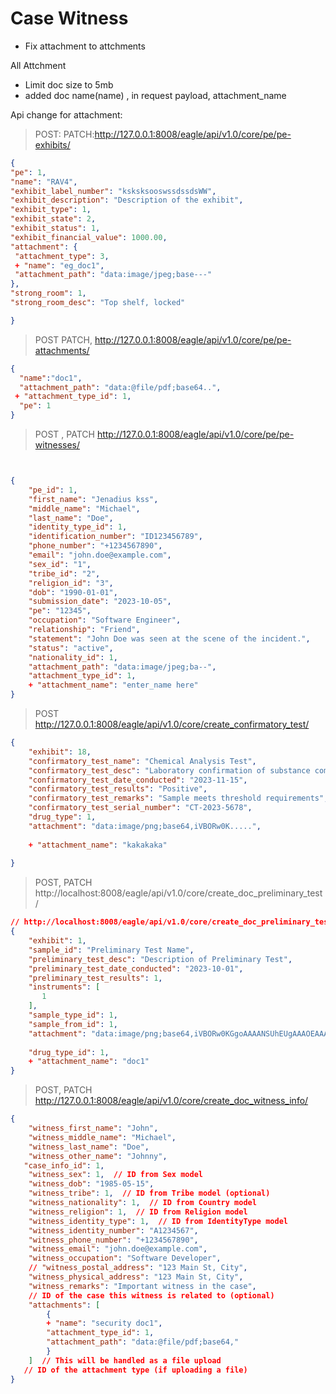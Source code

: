 # Case Witness
  - Fix attachment to attchments

All Attchment
  - Limit doc size to 5mb
  - added doc name(name) , in request payload, attachment_name

  Api change for attachment:
 > POST:
 > PATCH:http://127.0.0.1:8008/eagle/api/v1.0/core/pe/pe-exhibits/

   ```json
 {
  "pe": 1,
  "name": "RAV4",
  "exhibit_label_number": "ksksksooswssdssdsWW",
  "exhibit_description": "Description of the exhibit",
  "exhibit_type": 1,
  "exhibit_state": 2,
  "exhibit_status": 1,
  "exhibit_financial_value": 1000.00,
  "attachment": {
    "attachment_type": 3,
    + "name": "eg_doc1",
    "attachment_path": "data:image/jpeg;base---"
  },
  "strong_room": 1,
  "strong_room_desc": "Top shelf, locked"

}
```
> POST PATCH, http://127.0.0.1:8008/eagle/api/v1.0/core/pe/pe-attachments/
```json
{
  "name":"doc1",
  "attachment_path": "data:@file/pdf;base64..",
 + "attachment_type_id": 1,
  "pe": 1
}
```
>POST , PATCH http://127.0.0.1:8008/eagle/api/v1.0/core/pe/pe-witnesses/
>
```json


{
    "pe_id": 1,
    "first_name": "Jenadius kss",
    "middle_name": "Michael",
    "last_name": "Doe",
    "identity_type_id": 1,
    "identification_number": "ID123456789",
    "phone_number": "+1234567890",
    "email": "john.doe@example.com",
    "sex_id": "1",
    "tribe_id": "2",
    "religion_id": "3",
    "dob": "1990-01-01",
    "submission_date": "2023-10-05",
    "pe": "12345",
    "occupation": "Software Engineer",
    "relationship": "Friend",
    "statement": "John Doe was seen at the scene of the incident.",
    "status": "active",
    "nationality_id": 1,
    "attachment_path": "data:image/jpeg;ba--",
    "attachment_type_id": 1,
    + "attachment_name": "enter_name here"
}

```
> POST http://127.0.0.1:8008/eagle/api/v1.0/core/create_confirmatory_test/
>
```json
{
    "exhibit": 18,
    "confirmatory_test_name": "Chemical Analysis Test",
    "confirmatory_test_desc": "Laboratory confirmation of substance composition",
    "confirmatory_test_date_conducted": "2023-11-15",
    "confirmatory_test_results": "Positive",
    "confirmatory_test_remarks": "Sample meets threshold requirements",
    "confirmatory_test_serial_number": "CT-2023-5678",
    "drug_type": 1,
    "attachment": "data:image/png;base64,iVBORw0K.....",
       
    + "attachment_name": "kakakaka"
    
}
```

> POST, PATCH  http://localhost:8008/eagle/api/v1.0/core/create_doc_preliminary_test/
```json
// http://localhost:8008/eagle/api/v1.0/core/create_doc_preliminary_test/
{
    "exhibit": 1,
    "sample_id": "Preliminary Test Name",
    "preliminary_test_desc": "Description of Preliminary Test",
    "preliminary_test_date_conducted": "2023-10-01",
    "preliminary_test_results": 1,
    "instruments": [
       1
    ],
    "sample_type_id": 1,
    "sample_from_id": 1,
    "attachment": "data:image/png;base64,iVBORw0KGgoAAAANSUhEUgAAAOEAAADhCAMAAAAJbSJIAAAAzFBMVEX///8VFRUZGRk2NjYbGxszMzMfHx8YGBg",
 
    "drug_type_id": 1,
    + "attachment_name": "doc1"
}
```
>POST, PATCH http://127.0.0.1:8008/eagle/api/v1.0/core/create_doc_witness_info/
>
```json
{
    "witness_first_name": "John",
    "witness_middle_name": "Michael",
    "witness_last_name": "Doe",
    "witness_other_name": "Johnny",
   "case_info_id": 1,
    "witness_sex": 1,  // ID from Sex model
    "witness_dob": "1985-05-15",
    "witness_tribe": 1,  // ID from Tribe model (optional)
    "witness_nationality": 1,  // ID from Country model
    "witness_religion": 1,  // ID from Religion model
    "witness_identity_type": 1,  // ID from IdentityType model
    "witness_identity_number": "A1234567",
    "witness_phone_number": "+1234567890",
    "witness_email": "john.doe@example.com",
    "witness_occupation": "Software Developer",
    // "witness_postal_address": "123 Main St, City",
    "witness_physical_address": "123 Main St, City",
    "witness_remarks": "Important witness in the case",
    // ID of the case this witness is related to (optional)
    "attachments": [
        {
        + "name": "security doc1",
        "attachment_type_id": 1,
        "attachment_path": "data:@file/pdf;base64,"
        }
    ]  // This will be handled as a file upload
   // ID of the attachment type (if uploading a file)
}

```

    

  
